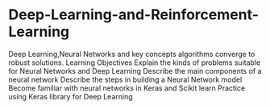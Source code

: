 # Deep-Learning-and-Reinforcement-Learning
Deep Learning,Neural Networks and key concepts algorithms converge to robust solutions.
Learning Objectives
Explain the kinds of problems suitable for Neural Networks and Deep Learning
Describe the main components of a neural network
Describe the steps in building a Neural Network model
Become familiar with neural networks in Keras and Scikit learn
Practice using Keras library for Deep Learning
